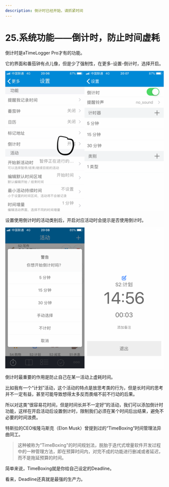 ```yaml
---
description: 倒计时已经开始，请抓紧时间
---
```


# 25.系统功能——倒计时，防止时间虚耗

倒计时是aTimeLogger Pro才有的功能。

它的界面和番茄钟有点儿像，但是少了强制性，在更多-设置-倒计时，选择开启。

![](<../.gitbook/assets/图片 (56).png>)

设置使用倒计时的活动类别后，开启对应活动时会提示是否使用倒计时。

![](../.gitbook/assets/QQ图片20191025200358.png)

倒计时最重要的作用是防止自己在某一活动上虚耗时间。

比如我有一个“计划”活动，这个活动的特点是放思考类的行为，但是长时间的思考并不一定有益，甚至可能导致想得太多反而畏缩不前不行动的后果。

所以对这类“很容易花时间，但是时间长并不一定好”的活动，我们可以添加倒计时功能，这样在开启活动后设置倒计时，限制我们必须在某个时间后出结果，避免不必要的时间浪费。

特斯拉的CEO埃隆马斯克（Elon Musk）曾提到过的“TimeBoxing”时间管理法异曲同工。

> 这种被称为“TimeBoxing"的时间规划法，脱胎于迭代式增量软件开发过程中的一种管理方法，即在预算时间内，对完不成的功能进行删减或者延迟，而不是拖延预算的时间。

简单来说，TimeBoxing就是你给自己设定的Deadline。

看来，Deadline还真就是最强的生产力。

